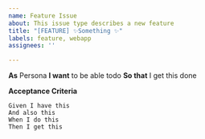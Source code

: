 ```yaml
---
name: Feature Issue
about: This issue type describes a new feature
title: "[FEATURE] ✨Something ✨"
labels: feature, webapp
assignees: ''

---
```


**As** Persona
**I want** to be able todo
**So that** I get this done

**Acceptance Criteria**
```gherkin
Given I have this
And also this
When I do this
Then I get this
```
